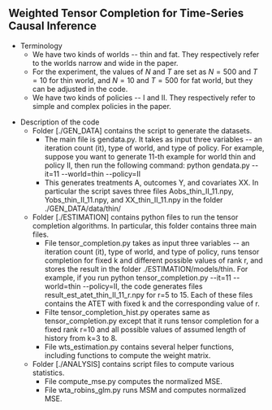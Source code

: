 ## Weighted Tensor Completion for Time-Series Causal Inference

* Terminology
  * We have two kinds of worlds -- thin and fat. They respectively refer to the worlds narrow and wide in the paper.
  * For the experiment, the values of $N$ and $T$ are set as $N=500$ and $T=10$ for thin world, and $N=10$ and $T=500$ for fat world, but they can be adjusted in the code.
  * We have two kinds of policies -- I and II. They respectively refer to simple and complex policies in the paper.


- Description of the code
  * Folder [./GEN_DATA] contains the script to generate the datasets.
    * The main file is gendata.py. It takes as input three variables -- an iteration count (it), type of world, and type of policy. For example, suppose you want to generate 11-th example for world thin and policy II, then run the following command: python gendata.py --it=11 --world=thin --policy=II
    * This generates treatments A, outcomes Y, and covariates XX. In particular the script saves three files Aobs_thin_II_11.npy, Yobs_thin_II_11.npy, and XX_thin_II_11.npy in the folder ./GEN_DATA/data/thin/
  * Folder [./ESTIMATION] contains python files to run the tensor completion algorithms. In particular, this folder contains three main files.
    * File tensor_completion.py takes as input three variables -- an iteration count (it), type of world, and type of policy, runs tensor completion for fixed k and different possible values of rank r, and stores the result in the folder ./ESTIMATION/models/thin. For example, if you run python tensor_completion.py --it=11 --world=thin --policy=II, the code generates files result_est_atet_thin_II_11_r.npy for r=5 to 15. Each of these files contains the ATET with fixed k and the corresponding value of r.
    * Filte tensor_completion_hist.py operates same as tensor_completion.py except that it runs tensor completion for a fixed rank r=10 and all possible values of assumed length of history from k=3 to 8.
    * File wts_estimation.py contains several helper functions, including functions to compute the weight matrix.
  * Folder [./ANALYSIS] contains script files to compute various statistics.
    * File compute_mse.py computes the normalized MSE. 
    * File wta_robins_glm.py runs MSM and computes normalized MSE.
